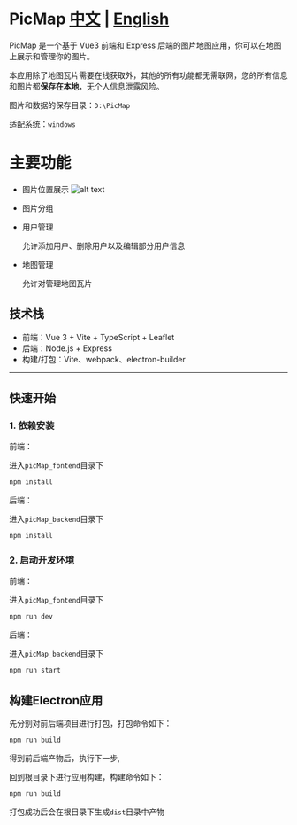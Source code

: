 # PicMap [中文](#中文) | [English](#english)

PicMap 是一个基于 Vue3 前端和 Express 后端的图片地图应用，你可以在地图上展示和管理你的图片。

本应用除了地图瓦片需要在线获取外，其他的所有功能都无需联网，您的所有信息和图片都**保存在本地**，无个人信息泄露风险。

图片和数据的保存目录：`D:\PicMap`

适配系统：`windows`

# 主要功能
- 图片位置展示
![alt text](doc/image/image.png)

- 图片分组

- 用户管理

  允许添加用户、删除用户以及编辑部分用户信息

- 地图管理

  允许对管理地图瓦片

## 技术栈

- 前端：Vue 3 + Vite + TypeScript + Leaflet
- 后端：Node.js + Express
- 构建/打包：Vite、webpack、electron-builder

---

## 快速开始

### 1. 依赖安装

前端：

进入`picMap_fontend`目录下

```bash
npm install
```
后端：

进入`picMap_backend`目录下

```bash
npm install
```

### 2. 启动开发环境

前端：

进入`picMap_fontend`目录下

```bash
npm run dev
```
后端：

进入`picMap_backend`目录下

```bash
npm run start
```

## 构建Electron应用

先分别对前后端项目进行打包，打包命令如下：

```bash
npm run build
```

得到前后端产物后，执行下一步,

回到根目录下进行应用构建，构建命令如下：

```bash
npm run build
```

打包成功后会在根目录下生成`dist`目录中产物

